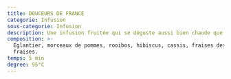 ```yaml
---
title: DOUCEURS DE FRANCE
categorie: Infusion
sous-categorie: Infusion
description: Une infusion fruitée qui se déguste aussi bien chaude que glacée!
composition: >-
  Eglantier, morceaux de pommes, rooibos, hibiscus, cassis, fraises des bois,
  fraises.
temps: 5 min
degree: 95°C
---
```



